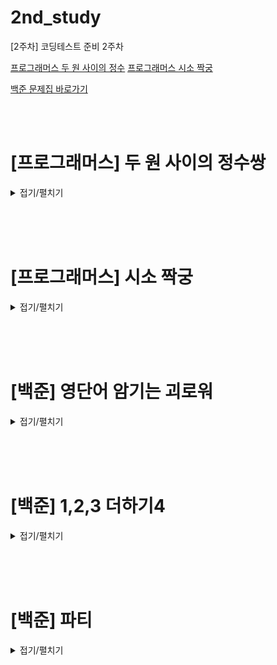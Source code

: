 # 2nd_study

[2주차] 코딩테스트 준비 2주차
<br/>

[프로그래머스 두 원 사이의 정수](https://school.programmers.co.kr/learn/courses/30/lessons/152996)
[프로그래머스 시소 짝궁](https://school.programmers.co.kr/learn/challenges?order=recent)

[백준 문제집 바로가기](https://www.acmicpc.net/workbook/view/16423)

<br/><br/>

# [프로그래머스] 두 원 사이의 정수쌍

<details>
<summary>접기/펼치기</summary>
<div markdown="1">

## [성구](./두%20원%20사이의%20정수쌍/성구.py)

```py

```

## [민웅](./두%20원%20사이의%20정수쌍/민웅.py)

```py
import math

def solution(r1, r2):
    ans = 0
    for i in range(0, r1):
        ans += math.floor(math.sqrt(r2**2 - i**2)) - math.floor(math.sqrt(r1**2 - i**2 - 1))
    for i in range(r1, r2):
        ans += math.floor(math.sqrt(r2**2 - i**2))
    return 4 * ans

```

## [병국](./두%20원%20사이의%20정수쌍/병국.py)

```py

```

## [상미](./두%20원%20사이의%20정수쌍/상미.py)

```py

```

</div>
</details>

<br/><br/><br/>

# [프로그래머스] 시소 짝궁

<details>
<summary>접기/펼치기</summary>
<div markdown="1">

## [성구](./시소%20짝궁/성구.py)

```py

```

## [민웅](./시소%20짝궁/민웅.py)

```py
def solution(weights):
    answer = 0
    num = {}
    weights.sort(reverse=True)
    for v in weights:
        if v in num.keys():
            answer += num[v]
            num[v] += 1
        else:
            num[v] = 1
        if v*3/2 in num.keys():
            answer += num[v*3/2]
        if v*4/3 in num.keys():
            answer += num[v*4/3]
        if v*2 in num.keys():
            answer += num[v*2]

    return answer
```

## [병국](./시소%20짝궁/병국.py)

```py

```

## [상미](./시소%20짝궁/상미.py)

```py

```

</div>
</details>

<br/><br/><br/>

# [백준] 영단어 암기는 괴로워

<details>
<summary>접기/펼치기</summary>
<div markdown="1">

## [성구](./영단어%20암기는%20괴로워/성구.py)

```py
# 20920 영단어 암기는 괴로워
import sys
from collections import defaultdict
input = sys.stdin.readline
# Input
N, M = map(int, input().split())

# define
voca = defaultdict(int)

# dictionary setting {"voca": count}
for _ in range(N):
    word = input().strip()
    if len(word) >= M:
        voca[word] += 1

# 정렬을 위한 리스트
vocaList = []
for key, val in voca.items():
    vocaList.append((val, key))
# 음수를 활용한 부분 역정렬(우선순위: count, 길이, 사전순)
vocaList.sort(key=lambda x: (-x[0], -len(x[1]), x[1]))

# Output
for item in vocaList:
    print(item[1])


```

## [민웅](./영단어%20암기는%20괴로워/민웅.py)

```py
# 20920_영단어암기는괴로워_hard-english-word
import sys
input = sys.stdin.readline

N, M = map(int, input().split())

memo = [[] for _ in range(100000)]
times = {}
for _ in range(N):
    word = input().strip()
    if len(word) < M:
        continue
    else:
        if word in times.keys():
            times[word] += 1
        else:
            times[word] = 1

for (key, value) in times.items():
    memo[value].append([key, len(key)])

for i in range(99999, 0, -1):
    # print(i)
    if memo[i]:
        memo[i].sort(key=lambda x: (-x[1], x[0]))
        for v in memo[i]:
            print(v[0])
```

## [병국](./영단어%20암기는%20괴로워/병국.py)

```py

```

## [상미](./영단어%20암기는%20괴로워/상미.py)

```py

```

</div>
</details>

<br/><br/><br/>

# [백준] 1,2,3 더하기4

<details>
<summary>접기/펼치기</summary>
<div markdown="1">

## [성구](./1,2,3%20더하기4%20/성구.py)

```py

```

## [민웅](./1,2,3%20더하기4%20/민웅.py)

```py
# 15989_1,2,3 더하기 4_plus-four
import sys
input = sys.stdin.readline

N = int(input())

dp = [1 for _ in range(10001)]
dp[1] = 1
dp[2] = 2

for i in range(3, 10001):
    dp[i] += dp[i-2]

for i in range(3, 10001):
    dp[i] += dp[i-3]


for _ in range(N):
    print(dp[int(input())])

# # 15989_1,2,3 더하기 4_plus-four
# import sys
# input = sys.stdin.readline

# N = int(input())

# dp = [1 for _ in range(10001)]
# dp[1] = 1
# dp[2] = 2
# dp[3] = 3

# for i in range(4, 10001):
#     dp[i] += dp[i-2]

# for i in range(4, 10001):
#     dp[i] += dp[i-3]


# for _ in range(N):
#     print(dp[int(input())])
```

## [병국](./1,2,3%20더하기4%20/병국.py)

```py

```

## [상미](./1,2,3%20더하기4%20/상미.py)

```py

```

</div>
</details>

<br/><br/><br/>

# [백준] 파티

<details>
<summary>접기/펼치기</summary>
<div markdown="1">

## [성구](./파티/성구.py)

```py

```

## [민웅](./파티/민웅.py)

```py
# 1238_파티_party
import sys
input = sys.stdin.readline

N, M, X = map(int, input().split())

adjL = [[] for _ in range(N+1)]
adjL2 = [[] for _ in range(N+1)]
visited = [0]*(N+1)
visited2 = [0]*(N+1)
for _ in range(M):
    s, g, t = map(int, input().split())
    adjL[g].append([s, t])
    adjL2[s].append([g, t])

stack = [[X, 0]]
stack2 = [[X, 0]]
visited[X] = 1
visited2[X] = 1
ans = 0
while stack:
    node, dis = stack.pop()

    for v in adjL[node]:
        if visited[v[0]] == 0 or visited[v[0]] > dis+v[1]:
            stack.append([v[0], dis + v[1]])
            visited[v[0]] = dis + v[1]

while stack2:
    node, dis = stack2.pop()

    for v in adjL2[node]:
        if visited2[v[0]] == 0 or visited2[v[0]] > dis+v[1]:
            stack2.append([v[0], dis + v[1]])
            visited2[v[0]] = dis + v[1]

for i in range(1, N+1):
    if (visited[i] + visited2[i]) > ans:
        ans = (visited[i] + visited2[i])
print(ans)

```

## [병국](./파티/병국.py)

```py

```

## [상미](./파티/상미.py)

```py

```

</div>
</details>
